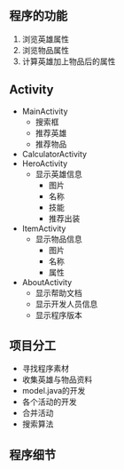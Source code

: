 ## 程序的功能
1. 浏览英雄属性
2. 浏览物品属性
3. 计算英雄加上物品后的属性

## Activity
+ MainActivity
  + 搜索框
  + 推荐英雄
  + 推荐物品
+ CalculatorActivity
+ HeroActivity
  + 显示英雄信息
    + 图片
    + 名称
    + 技能
    + 推荐出装
+ ItemActivity
  + 显示物品信息
    + 图片
    + 名称
    + 属性
+ AboutActivity
  + 显示帮助文档
  + 显示开发人员信息
  + 显示程序版本

## 项目分工
+ 寻找程序素材
+ 收集英雄与物品资料
+ model.java的开发
+ 各个活动的开发
+ 合并活动
+ 搜索算法

## 程序细节
```java
